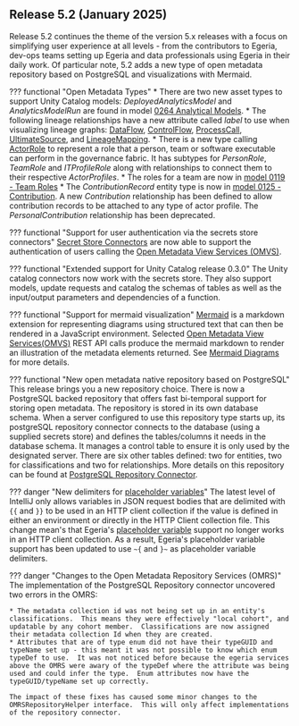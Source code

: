 <!-- SPDX-License-Identifier: CC-BY-4.0 -->
<!-- Copyright Contributors to the Egeria project. -->

## Release 5.2 (January 2025)

Release 5.2 continues the theme of the version 5.x releases with a focus on simplifying user experience at all levels - from the contributors to Egeria, dev-ops teams setting up Egeria and data professionals using Egeria in their daily work. Of particular note, 5.2 adds a new type of open metadata repository based on PostgreSQL and visualizations with Mermaid.

??? functional "Open Metadata Types"
    * There are two new asset types to support Unity Catalog models: *DeployedAnalyticsModel* and *AnalyticsModelRun* are found in model [0264 Analytical Models](/types/2/0265-Analytics-Assets/).
    * The following lineage relationships have a new attribute called *label* to use when visualizing lineage graphs: [DataFlow](/types/7/0750-Data-Passing), [ControlFlow](/types/7/0750-Data-Passing), [ProcessCall](/types/7/0750-Data-Passing), [UltimateSource](/types/7/0755-Ultimate-Source-Destination), and [LineageMapping](/types/7/0770-Lineage-Mapping).
    * There is a new type calling [ActorRole](/types/1/0118-Actor-Roles) to represent a role that a person, team or software executable can perform in the governance fabric.  It has subtypes for *PersonRole*, *TeamRole* and *ITProfileRole* along with relationships to connect them to their respective *ActorProfiles*.
    * The roles for a team are now in [model 0119 - Team Roles](/types/1/0119-Team-Roles)
    * The *ContributionRecord* entity type is now in [model 0125 - Contribution](/types/1/0125-Contribution).  A new *Contribution* relationship has been defined to allow contribution records to be attached to any type of actor profile.  The *PersonalContribution* relationship has been deprecated.

??? functional "Support for user authentication via the secrets store connectors"
    [Secret Store Connectors](/concepts/secret-store-connector) are now able to support the authentication of users calling the [Open Metadata View Services (OMVS)](/services/omvs).

??? functional "Extended support for Unity Catalog release 0.3.0"
    The Unity catalog connectors now work with the secrets store.  They also support models, update requests and catalog the schemas of tables as well as the input/output parameters and dependencies of a function.

??? functional "Support for mermaid visualization"
    [Mermaid](https://mermaid.js.org/) is a markdown extension for representing diagrams using structured text that can then be rendered in a JavaScript environment.  Selected [Open Metadata View Services(OMVS)](/services/omvs) REST API calls produce the mermaid markdown to render an illustration of the metadata elements returned.  See [Mermaid Diagrams](/user-interfaces/mermaid/overview) for more details. 

??? functional "New open metadata native repository based on PostgreSQL"
    This release brings you a new repository choice.  There is now a PostgreSQL backed repository that offers fast bi-temporal support for storing open metadata.  The repository is stored in its own database schema.  When a server configured to use this repository type starts up, its postgreSQL repository connector connects to the database (using a supplied secrets store) and defines the tables/columns it needs in the database schema.  It manages a control table to ensure it is only used by the designated server.  There are six other tables defined: two for entities, two for classifications and two for relationships.  More details on this repository can be found at [PostgreSQL Repository Connector](/connectors/repository/postgres/overview).

??? danger "New delimiters for [placeholder variables](/concepts/placeholder/#placeholder-variables)"
    The latest level of IntelliJ only allows variables in JSON request bodies that are delimited with `{{` and `}}` to be used in an HTTP client collection if the value is defined in either an environment or directly in the HTTP Client collection file.  This change mean's that Egeria's [placeholder variable](/concepts/placeholder/#placeholder-variables) support no longer works in an HTTP client collection.  As a result, Egeria's placeholder variable support has been updated to use `~{` and `}~` as placeholder variable delimiters.

??? danger "Changes to the Open Metadata Repository Services (OMRS)"
    The implementation of the PostgreSQL Repository connector uncovered two errors in the OMRS:

    * The metadata collection id was not being set up in an entity's classifications.  This means they were effectively "local cohort", and updatable by any cohort member.  Classifications are now assigned their metadata collection Id when they are created.
    * Attributes that are of type enum did not have their typeGUID and typeName set up - this meant it was not possible to know which enum typeDef to use.  It was not noticed before because the egeria services above the OMRS were awary of the typeDef where the attribute was being used and could infer the type.  Enum attributes now have the typeGUID/typeName set up correctly.

    The impact of these fixes has caused some minor changes to the OMRSRepositoryHelper interface.  This will only affect implementations of the repository connector.





